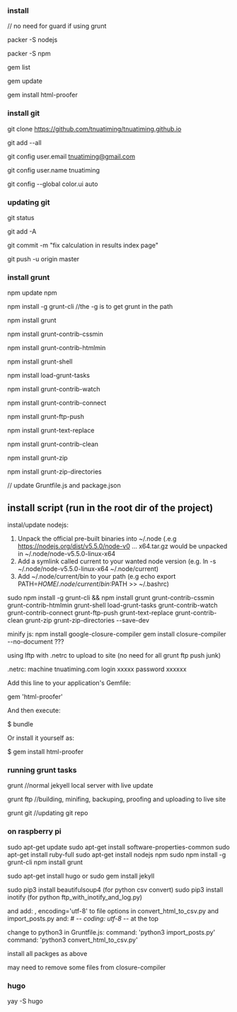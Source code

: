 

### install 
// no need for guard if using grunt 

packer -S nodejs

packer -S npm

gem list


gem update

gem install html-proofer

 
 
### install git

git clone https://github.com/tnuatiming/tnuatiming.github.io

git add --all

git config user.email tnuatiming@gmail.com

git config user.name tnuatiming

git config --global color.ui auto

### updating git

git status

git add -A

git commit -m "fix calculation in results index page"

git push -u origin master 

### install grunt

npm update npm

npm install -g grunt-cli //the -g is to get grunt in the path

npm install grunt

npm install grunt-contrib-cssmin

npm install grunt-contrib-htmlmin

npm install grunt-shell

npm install load-grunt-tasks

npm install grunt-contrib-watch

npm install grunt-contrib-connect

npm install grunt-ftp-push

npm install grunt-text-replace

npm install grunt-contrib-clean

npm install grunt-zip

npm install grunt-zip-directories

// update Gruntfile.js and package.json

## install script (run in the root dir of the project)

instal/update nodejs:
1. Unpack the official pre-built binaries into ~/.node (.e.g https://nodejs.org/dist/v5.5.0/node-v0 … x64.tar.gz would be unpacked in ~/.node/node-v5.5.0-linux-x64
2. Add a symlink called current to your wanted node version (e.g. ln -s ~/.node/node-v5.5.0-linux-x64 ~/.node/current)
3. Add ~/.node/current/bin to your path (e.g echo export PATH=$HOME/.node/current/bin:$PATH >> ~/.bashrc)


sudo npm install -g grunt-cli && npm install grunt grunt-contrib-cssmin grunt-contrib-htmlmin grunt-shell load-grunt-tasks grunt-contrib-watch grunt-contrib-connect grunt-ftp-push grunt-text-replace grunt-contrib-clean grunt-zip grunt-zip-directories --save-dev

minify js:
npm install google-closure-compiler
gem install closure-compiler --no-document ???

using lftp with .netrc to upload to site (no need for all grunt ftp push junk)

.netrc:
machine tnuatiming.com
login xxxxx 
password xxxxxx 


Add this line to your application's Gemfile:

gem 'html-proofer'

And then execute:

$ bundle

Or install it yourself as:

$ gem install html-proofer

### running grunt tasks

grunt //normal jekyell local server with live update

grunt ftp //building, minifing, backuping, proofing and uploading to live site

grunt git  //updating git repo

### on raspberry pi

sudo apt-get update
sudo apt-get install software-properties-common
sudo apt-get install ruby-full
sudo apt-get install nodejs npm
sudo npm install -g grunt-cli
npm install grunt

sudo apt-get install hugo
or
sudo gem install jekyll

sudo pip3 install beautifulsoup4 (for python csv convert)
sudo pip3 install inotify (for python ftp_with_inotify_and_log.py)

and add: , encoding='utf-8' to file options in convert_html_to_csv.py and import_posts.py
and: # -*- coding: utf-8 -*- at the top

change to python3 in Gruntfile.js:
command: 'python3 import_posts.py'
command: 'python3 convert_html_to_csv.py'

install all packges as above

may need to remove some files from closure-compiler

### hugo

yay -S hugo 



